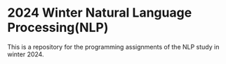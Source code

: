 # 2024 Winter Natural Language Processing(NLP)
This is a repository for the programming assignments of the NLP study in winter 2024.
